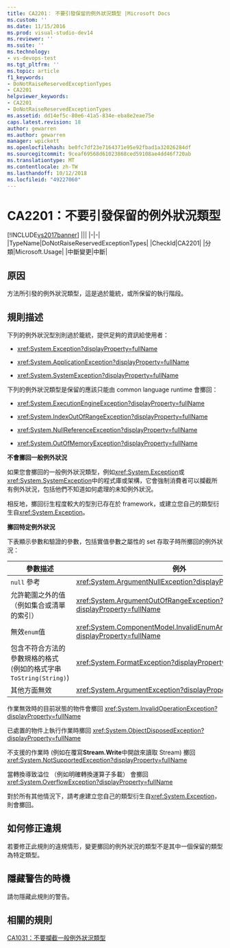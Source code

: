 ```yaml
---
title: CA2201： 不要引發保留的例外狀況類型 |Microsoft Docs
ms.custom: ''
ms.date: 11/15/2016
ms.prod: visual-studio-dev14
ms.reviewer: ''
ms.suite: ''
ms.technology:
- vs-devops-test
ms.tgt_pltfrm: ''
ms.topic: article
f1_keywords:
- DoNotRaiseReservedExceptionTypes
- CA2201
helpviewer_keywords:
- CA2201
- DoNotRaiseReservedExceptionTypes
ms.assetid: dd14ef5c-80e6-41a5-834e-eba8e2eae75e
caps.latest.revision: 18
author: gewarren
ms.author: gewarren
manager: wpickett
ms.openlocfilehash: be0fc7df23e7164371e95e92fbad1a32026284df
ms.sourcegitcommit: 9ceaf69568d61023868ced59108ae4dd46f720ab
ms.translationtype: MT
ms.contentlocale: zh-TW
ms.lasthandoff: 10/12/2018
ms.locfileid: "49227060"
---
```

# <a name="ca2201-do-not-raise-reserved-exception-types"></a>CA2201：不要引發保留的例外狀況類型
[!INCLUDE[vs2017banner](../includes/vs2017banner.md)]
|||
|-|-|
|TypeName|DoNotRaiseReservedExceptionTypes|
|CheckId|CA2201|
|分類|Microsoft.Usage|
|中斷變更|中斷|

## <a name="cause"></a>原因
 方法所引發的例外狀況類型，這是過於籠統，或所保留的執行階段。

## <a name="rule-description"></a>規則描述
 下列的例外狀況型別則過於籠統，提供足夠的資訊給使用者：

-   <xref:System.Exception?displayProperty=fullName>

-   <xref:System.ApplicationException?displayProperty=fullName>

-   <xref:System.SystemException?displayProperty=fullName>

 下列的例外狀況類型是保留的應該只能由 common language runtime 會擲回：

-   <xref:System.ExecutionEngineException?displayProperty=fullName>

-   <xref:System.IndexOutOfRangeException?displayProperty=fullName>

-   <xref:System.NullReferenceException?displayProperty=fullName>

-   <xref:System.OutOfMemoryException?displayProperty=fullName>

 **不會擲回一般例外狀況**

 如果您會擲回的一般例外狀況類型，例如<xref:System.Exception>或<xref:System.SystemException>中的程式庫或架構，它會強制消費者可以攔截所有例外狀況，包括他們不知道如何處理的未知例外狀況。

 相反地，擲回衍生程度較大的型別已存在於 framework，或建立您自己的類型衍生自<xref:System.Exception>。

 **擲回特定例外狀況**

 下表顯示參數和驗證的參數，包括實值參數之屬性的 set 存取子時所擲回的例外狀況：

|參數描述|例外|
|---------------------------|---------------|
|`null` 參考|<xref:System.ArgumentNullException?displayProperty=fullName>|
|允許範圍之外的值 （例如集合或清單的索引）|<xref:System.ArgumentOutOfRangeException?displayProperty=fullName>|
|無效`enum`值|<xref:System.ComponentModel.InvalidEnumArgumentException?displayProperty=fullName>|
|包含不符合方法的參數規格的格式 (例如的格式字串`ToString(String)`)|<xref:System.FormatException?displayProperty=fullName>|
|其他方面無效|<xref:System.ArgumentException?displayProperty=fullName>|

 作業無效時的目前狀態的物件會擲回 <xref:System.InvalidOperationException?displayProperty=fullName>

 已處置的物件上執行作業時擲回 <xref:System.ObjectDisposedException?displayProperty=fullName>

 不支援的作業時 (例如在覆寫**Stream.Write**中開啟來讀取 Stream) 擲回 <xref:System.NotSupportedException?displayProperty=fullName>

 當轉換導致溢位 （例如明確轉換運算子多載） 會擲回 <xref:System.OverflowException?displayProperty=fullName>

 對於所有其他情況下，請考慮建立您自己的類型衍生自<xref:System.Exception>，則會擲回。

## <a name="how-to-fix-violations"></a>如何修正違規
 若要修正此規則的違規情形，變更擲回的例外狀況的類型不是其中一個保留的類型為特定類型。

## <a name="when-to-suppress-warnings"></a>隱藏警告的時機
 請勿隱藏此規則的警告。

## <a name="related-rules"></a>相關的規則
 [CA1031：不要攔截一般例外狀況類型](../code-quality/ca1031-do-not-catch-general-exception-types.md)



